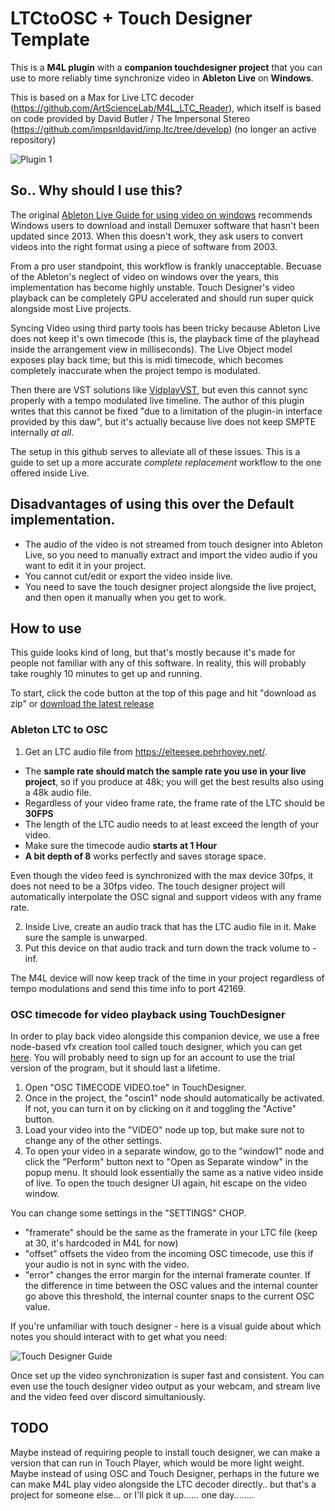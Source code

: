 # LTCtoOSC + Touch Designer Template
This is a **M4L plugin** with a **companion touchdesigner project** that you can use to more reliably time synchronize video in **Ableton Live** on **Windows**.

This is based on a Max for Live LTC decoder (https://github.com/ArtScienceLab/M4L_LTC_Reader), which itself is based on code provided by David Butler / The Impersonal Stereo (https://github.com/impsnldavid/imp.ltc/tree/develop) (no longer an active repository)

![Plugin 1](https://cdn.discordapp.com/attachments/422835897332137984/925476063746867220/unknown.png)

## So.. Why should I use this?
The original [Ableton Live Guide for using video on windows](https://help.ableton.com/hc/en-us/articles/209773125-Using-Video) recommends Windows users to download and install  Demuxer software that hasn't been updated since 2013. When this doesn't work, they ask users to convert videos into the right format using a piece of software from 2003. 

From a pro user standpoint, this workflow is frankly unacceptable. 
Becuase of the Ableton's neglect of video on windows over the years, this implementation has become highly unstable.
Touch Designer's video playback can be completely GPU accelerated and should run super quick alongside most Live projects.

Syncing Video using third party tools has been tricky because Ableton Live does not keep it's own timecode (this is, the playback time of the playhead inside the arrangement view in milliseconds). 
The Live Object model exposes play back time; but this is midi timecode, which becomes completely inaccurate when the project tempo is modulated. 

Then there are VST solutions like [VidplayVST](https://vidplayvst.com/index.htm), but even this cannot sync properly with a tempo modulated live timeline. 
The author of this plugin writes that this cannot be fixed "due to a limitation of the plugin-in interface provided by this daw", but it's actually because live does not keep SMPTE internally *at all*.

The setup in this github serves to alleviate all of these issues. This is a guide to set up a more accurate *complete replacement* workflow to the one offered inside Live.

## Disadvantages of using this over the Default implementation.
- The audio of the video is not streamed from touch designer into Ableton Live, so you need to manually extract and import the video audio if you want to edit it in your project.
- You cannot cut/edit or export the video inside live.
- You need to save the touch designer project alongside the live project, and then open it manually when you get to work.

## How to use

This guide looks kind of long, but that's mostly because it's made for people not familiar with any of this software.
In reality, this will probably take roughly 10 minutes to get up and running.

To start, click the code button at the top of this page and hit "download as zip" or [download the latest release](https://github.com/Inversil/LTCtoOSC-TouchDesigner/releases)

### Ableton LTC to OSC
1. Get an LTC audio file from https://elteesee.pehrhovey.net/. 
- The **sample rate should match the sample rate you use in your live project**, so if you produce at 48k; you will get the best results also using a 48k audio file. 
- Regardless of your video frame rate, the frame rate of the LTC should be **30FPS**
- The length of the LTC audio needs to at least exceed the length of your video. 
- Make sure the timecode audio **starts at 1 Hour**
- **A bit depth of 8** works perfectly and saves storage space.

Even though the video feed is synchronized with the max device 30fps, it does not need to be a 30fps video. The touch designer project will automatically interpolate the OSC signal and support videos with any frame rate.

2. Inside Live, create an audio track that has the LTC audio file in it. Make sure the sample is unwarped.
3. Put this device on that audio track and turn down the track volume to -inf.

The M4L device will now keep track of the time in your project regardless of tempo modulations and send this time info to port 42169.

### OSC timecode for video playback using TouchDesigner

In order to play back video alongside this companion device, we use a free node-based vfx creation tool called touch designer, which you can get [here](https://derivative.ca/).
You will probably need to sign up for an account to use the trial version of the program, but it should last a lifetime.

1. Open "OSC TIMECODE VIDEO.toe" in TouchDesigner.
2. Once in the project, the "oscin1" node should automatically be activated. If not, you can turn it on by clicking on it and toggling the "Active" button.
3. Load your video into the "VIDEO" node up top, but make sure not to change any of the other settings.
4. To open your video in a separate window, go to the "window1" node and click the "Perform" button next to "Open as Separate window" in the popup menu. It should look essentially the same as a native video inside of live. To open the touch designer UI again, hit escape on the video window.

You can change some settings in the "SETTINGS" CHOP.
- "framerate" should be the same as the framerate in your LTC file (keep at 30, it's hardcoded in M4L for now)
- "offset" offsets the video from the incoming OSC timecode, use this if your audio is not in sync with the video.
- "error" changes the error margin for the internal framerate counter. If the difference in time between the OSC values and the internal counter go above this threshold, the internal counter snaps to the current OSC value.

If you're unfamiliar with touch designer - here is a visual guide about which notes you should interact with to get what you need:

![Touch Designer Guide](https://cdn.discordapp.com/attachments/202817364264222720/925547803588063262/eeee.png)

Once set up the video synchronization is super fast and consistent. You can even use the touch designer video output as your webcam, and stream live and the video feed over discord simultaniously.

## TODO

Maybe instead of requiring people to install touch designer, we can make a version that can run in Touch Player, which would be more light weight.
Maybe instead of using OSC and Touch Designer, perhaps in the future we can make M4L play video alongside the LTC decoder directly.. but that's a project for someone else... or I'll pick it up...... one day........
